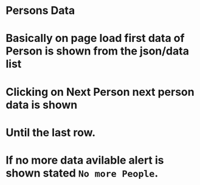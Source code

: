# Persons Data
# Basically on page load first data of Person is shown from the json/data list
# Clicking on Next Person next person data is shown
# Until the last row.
# If no more data avilable alert is shown stated `No more People`.
